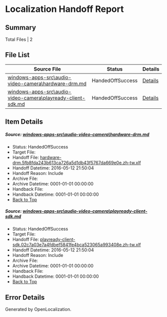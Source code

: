 # <a name='report-top'></a> Localization Handoff Report

## Summary
 Total Files | 2

## File List
 Source File | Status | Details 
 ----------- | ------ | ------- 
 [windows-apps-src\audio-video-camera\hardware-drm.md](https://github.com/Microsoft/windows-apps/blob/3e66cad67a2bf9b3c0f8894a1e6f1a70ab1c1ef9/windows-apps-src/audio-video-camera/hardware-drm.md) | HandedOffSuccess | [Details](#3d446d690981bee048b58a00e01cda35808ed1c3472)
 [windows-apps-src\audio-video-camera\playready-client-sdk.md](https://github.com/Microsoft/windows-apps/blob/3e66cad67a2bf9b3c0f8894a1e6f1a70ab1c1ef9/windows-apps-src/audio-video-camera/playready-client-sdk.md) | HandedOffSuccess | [Details](#c38f9d94f0658151c1206cc7a2044c5ce97fdafb484)

## Item Details
##### <a name='3d446d690981bee048b58a00e01cda35808ed1c3472'></a> Source: [windows-apps-src\audio-video-camera\hardware-drm.md](https://github.com/Microsoft/windows-apps/blob/3e66cad67a2bf9b3c0f8894a1e6f1a70ab1c1ef9/windows-apps-src/audio-video-camera/hardware-drm.md)
* Status: HandedOffSuccess
* Target File: 
* Handoff File: [hardware-drm.5fb8fda243b613ca726a5d1db43f5767da669e0e.zh-tw.xlf](https://github.com/Microsoft/WDG.handoff/blob/00d3ac7968f2b33ee1079fe69acebad190791afc/ol-handoff/Microsoft/windows-apps.zh-tw/master/hardware-drm.5fb8fda243b613ca726a5d1db43f5767da669e0e.zh-tw.xlf)
* Handoff Datetime: 2016-05-12 21:50:04
* Handoff Reason: Include
* Archive File: 
* Archive Datetime: 0001-01-01 00:00:00
* Handback File: 
* Handback Datetime: 0001-01-01 00:00:00
* [Back to Top](#report-top)

##### <a name='c38f9d94f0658151c1206cc7a2044c5ce97fdafb484'></a> Source: [windows-apps-src\audio-video-camera\playready-client-sdk.md](https://github.com/Microsoft/windows-apps/blob/3e66cad67a2bf9b3c0f8894a1e6f1a70ab1c1ef9/windows-apps-src/audio-video-camera/playready-client-sdk.md)
* Status: HandedOffSuccess
* Target File: 
* Handoff File: [playready-client-sdk.02c7a03e7a4fdbef5841fe4bca523065a993408e.zh-tw.xlf](https://github.com/Microsoft/WDG.handoff/blob/00d3ac7968f2b33ee1079fe69acebad190791afc/ol-handoff/Microsoft/windows-apps.zh-tw/master/playready-client-sdk.02c7a03e7a4fdbef5841fe4bca523065a993408e.zh-tw.xlf)
* Handoff Datetime: 2016-05-12 21:50:04
* Handoff Reason: Include
* Archive File: 
* Archive Datetime: 0001-01-01 00:00:00
* Handback File: 
* Handback Datetime: 0001-01-01 00:00:00
* [Back to Top](#report-top)


## Error Details

Generated by OpenLocalization.

